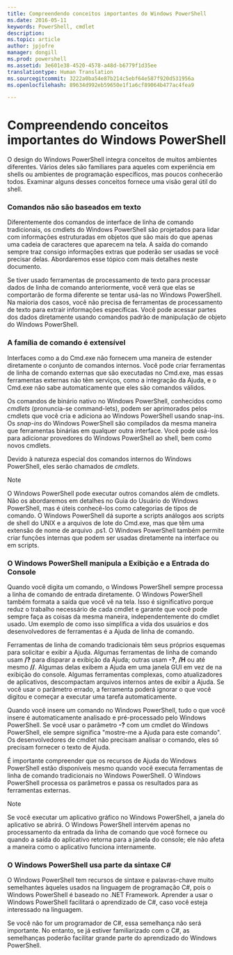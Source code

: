 ```yaml
---
title: Compreendendo conceitos importantes do Windows PowerShell
ms.date: 2016-05-11
keywords: PowerShell, cmdlet
description: 
ms.topic: article
author: jpjofre
manager: dongill
ms.prod: powershell
ms.assetid: 3e601e38-4520-4578-a48d-b6779f1d35ee
translationtype: Human Translation
ms.sourcegitcommit: 3222a0ba54e87b214c5ebf64e587f920d531956a
ms.openlocfilehash: 89634d992eb59650e1f1a6cf89064b477ac4fea9

---
```


# Compreendendo conceitos importantes do Windows PowerShell
O design do Windows PowerShell integra conceitos de muitos ambientes diferentes. Vários deles são familiares para aqueles com experiência em shells ou ambientes de programação específicos, mas poucos conhecerão todos. Examinar alguns desses conceitos fornece uma visão geral útil do shell.

### Comandos não são baseados em texto
Diferentemente dos comandos de interface de linha de comando tradicionais, os cmdlets do Windows PowerShell são projetados para lidar com informações estruturadas em objetos que são mais do que apenas uma cadeia de caracteres que aparecem na tela. A saída do comando sempre traz consigo informações extras que poderão ser usadas se você precisar delas. Abordaremos esse tópico com mais detalhes neste documento.

Se tiver usado ferramentas de processamento de texto para processar dados de linha de comando anteriormente, você verá que elas se comportarão de forma diferente se tentar usá-las no Windows PowerShell. Na maioria dos casos, você não precisa de ferramentas de processamento de texto para extrair informações específicas. Você pode acessar partes dos dados diretamente usando comandos padrão de manipulação de objeto do Windows PowerShell.

### A família de comando é extensível
Interfaces como a do Cmd.exe não fornecem uma maneira de estender diretamente o conjunto de comandos internos. Você pode criar ferramentas de linha de comando externas que são executadas no Cmd.exe, mas essas ferramentas externas não têm serviços, como a integração da Ajuda, e o Cmd.exe não sabe automaticamente que eles são comandos válidos.

Os comandos de binário nativo no Windows PowerShell, conhecidos como *cmdlets* (pronuncia-se command-lets), podem ser aprimorados pelos cmdlets que você cria e adiciona ao Windows PowerShell usando snap-ins. Os *snap-ins* do Windows PowerShell são compilados da mesma maneira que ferramentas binárias em qualquer outra interface. Você pode usá-los para adicionar provedores do Windows PowerShell ao shell, bem como novos cmdlets.

Devido à natureza especial dos comandos internos do Windows PowerShell, eles serão chamados de *cmdlets*.

> [!NOTE]
> O Windows PowerShell pode executar outros comandos além de cmdlets. Não os abordaremos em detalhes no Guia do Usuário do Windows PowerShell, mas é úteis conhecê-los como categorias de tipos de comando. O Windows PowerShell dá suporte a scripts análogos aos scripts de shell do UNIX e a arquivos de lote do Cmd.exe, mas que têm uma extensão de nome de arquivo .ps1. O Windows PowerShell também permite criar funções internas que podem ser usadas diretamente na interface ou em scripts.

### O Windows PowerShell manipula a Exibição e a Entrada do Console
Quando você digita um comando, o Windows PowerShell sempre processa a linha de comando de entrada diretamente. O Windows PowerShell também formata a saída que você vê na tela. Isso é significativo porque reduz o trabalho necessário de cada cmdlet e garante que você pode sempre faça as coisas da mesma maneira, independentemente do cmdlet usado. Um exemplo de como isso simplifica a vida dos usuários e dos desenvolvedores de ferramentas é a Ajuda de linha de comando.

Ferramentas de linha de comando tradicionais têm seus próprios esquemas para solicitar e exibir a Ajuda. Algumas ferramentas de linha de comando usam **/?** para disparar a exibição da Ajuda; outras usam **-?**, **/H** ou até mesmo **//**. Algumas delas exibem a Ajuda em uma janela GUI em vez de na exibição do console. Algumas ferramentas complexas, como atualizadores de aplicativos, descompactam arquivos internos antes de exibir a Ajuda. Se você usar o parâmetro errado, a ferramenta poderá ignorar o que você digitou e começar a executar uma tarefa automaticamente.

Quando você insere um comando no Windows PowerShell, tudo o que você insere é automaticamente analisado e pré-processado pelo Windows PowerShell. Se você usar o parâmetro **-?** com um cmdlet do Windows PowerShell, ele sempre significa "mostre-me a Ajuda para este comando". Os desenvolvedores de cmdlet não precisam analisar o comando, eles só precisam fornecer o texto de Ajuda.

É importante compreender que os recursos de Ajuda do Windows PowerShell estão disponíveis mesmo quando você executa ferramentas de linha de comando tradicionais no Windows PowerShell. O Windows PowerShell processa os parâmetros e passa os resultados para as ferramentas externas.

> [!NOTE]
> Se você executar um aplicativo gráfico no Windows PowerShell, a janela do aplicativo se abrirá. O Windows PowerShell intervém apenas no processamento da entrada da linha de comando que você fornece ou quando a saída do aplicativo retorna para a janela do console; ele não afeta a maneira como o aplicativo funciona internamente.

### O Windows PowerShell usa parte da sintaxe C#
O Windows PowerShell tem recursos de sintaxe e palavras-chave muito semelhantes àqueles usados na linguagem de programação C#, pois o Windows PowerShell é baseado no .NET Framework. Aprender a usar o Windows PowerShell facilitará o aprendizado de C#, caso você esteja interessado na linguagem.

Se você não for um programador de C#, essa semelhança não será importante. No entanto, se já estiver familiarizado com o C#, as semelhanças poderão facilitar grande parte do aprendizado do Windows PowerShell.




<!--HONumber=Aug16_HO4-->


